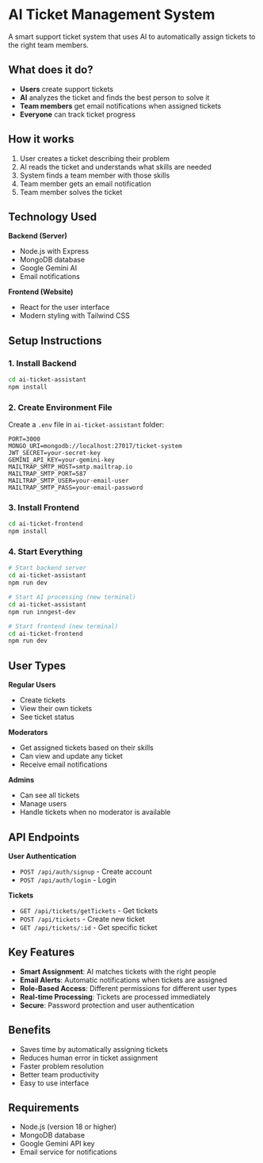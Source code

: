 # AI Ticket Management System

A smart support ticket system that uses AI to automatically assign tickets to the right team members.

## What does it do?

- **Users** create support tickets
- **AI** analyzes the ticket and finds the best person to solve it
- **Team members** get email notifications when assigned tickets
- **Everyone** can track ticket progress

## How it works

1. User creates a ticket describing their problem
2. AI reads the ticket and understands what skills are needed
3. System finds a team member with those skills
4. Team member gets an email notification
5. Team member solves the ticket

## Technology Used

**Backend (Server)**
- Node.js with Express
- MongoDB database
- Google Gemini AI
- Email notifications

**Frontend (Website)**
- React for the user interface
- Modern styling with Tailwind CSS

## Setup Instructions

### 1. Install Backend
```bash
cd ai-ticket-assistant
npm install
```

### 2. Create Environment File
Create a `.env` file in `ai-ticket-assistant` folder:
```
PORT=3000
MONGO_URI=mongodb://localhost:27017/ticket-system
JWT_SECRET=your-secret-key
GEMINI_API_KEY=your-gemini-key
MAILTRAP_SMTP_HOST=smtp.mailtrap.io
MAILTRAP_SMTP_PORT=587
MAILTRAP_SMTP_USER=your-email-user
MAILTRAP_SMTP_PASS=your-email-password
```

### 3. Install Frontend
```bash
cd ai-ticket-frontend
npm install
```

### 4. Start Everything
```bash
# Start backend server
cd ai-ticket-assistant
npm run dev

# Start AI processing (new terminal)
cd ai-ticket-assistant
npm run inngest-dev

# Start frontend (new terminal)
cd ai-ticket-frontend
npm run dev
```

## User Types

**Regular Users**
- Create tickets
- View their own tickets
- See ticket status

**Moderators**
- Get assigned tickets based on their skills
- Can view and update any ticket
- Receive email notifications

**Admins**
- Can see all tickets
- Manage users
- Handle tickets when no moderator is available

## API Endpoints

**User Authentication**
- `POST /api/auth/signup` - Create account
- `POST /api/auth/login` - Login

**Tickets**
- `GET /api/tickets/getTickets` - Get tickets
- `POST /api/tickets` - Create new ticket
- `GET /api/tickets/:id` - Get specific ticket

## Key Features

- **Smart Assignment**: AI matches tickets with the right people
- **Email Alerts**: Automatic notifications when tickets are assigned
- **Role-Based Access**: Different permissions for different user types
- **Real-time Processing**: Tickets are processed immediately
- **Secure**: Password protection and user authentication

## Benefits

- Saves time by automatically assigning tickets
- Reduces human error in ticket assignment
- Faster problem resolution
- Better team productivity
- Easy to use interface

## Requirements

- Node.js (version 18 or higher)
- MongoDB database
- Google Gemini API key
- Email service for notifications